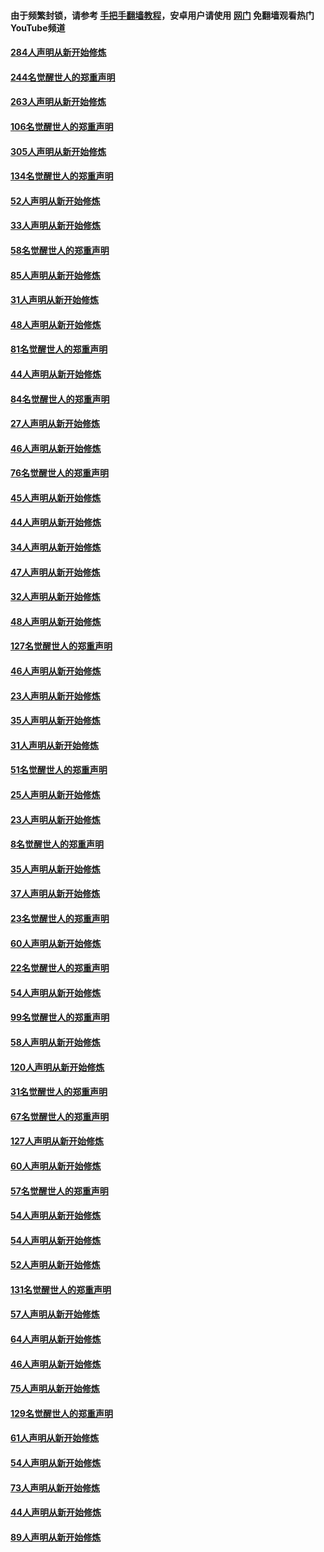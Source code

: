 #### 由于频繁封锁，请参考 [手把手翻墙教程](https://github.com/gfw-breaker/guides/wiki/)，安卓用户请使用 [网门](https://github.com/gfw-breaker/nogfw/blob/master/dl.md?t=04050000) 免翻墙观看热门YouTube频道 

#### [284人声明从新开始修炼](../pages/91/422707.md?t=04050000) 

#### [244名觉醒世人的郑重声明](../pages/91/422706.md?t=04050000) 

#### [263人声明从新开始修炼](../pages/91/422553.md?t=04050000) 

#### [106名觉醒世人的郑重声明](../pages/91/422552.md?t=04050000) 

#### [305人声明从新开始修炼](../pages/91/422153.md?t=04050000) 

#### [134名觉醒世人的郑重声明](../pages/91/422152.md?t=04050000) 

#### [52人声明从新开始修炼](../pages/91/421846.md?t=04050000) 

#### [33人声明从新开始修炼](../pages/91/421804.md?t=04050000) 

#### [58名觉醒世人的郑重声明](../pages/91/421845.md?t=04050000) 

#### [85人声明从新开始修炼](../pages/91/421769.md?t=04050000) 

#### [31人声明从新开始修炼](../pages/91/421763.md?t=04050000) 

#### [48人声明从新开始修炼](../pages/91/421605.md?t=04050000) 

#### [81名觉醒世人的郑重声明](../pages/91/421656.md?t=04050000) 

#### [44人声明从新开始修炼](../pages/91/421544.md?t=04050000) 

#### [84名觉醒世人的郑重声明](../pages/91/421543.md?t=04050000) 

#### [27人声明从新开始修炼](../pages/91/421465.md?t=04050000) 

#### [46人声明从新开始修炼](../pages/91/421454.md?t=04050000) 

#### [76名觉醒世人的郑重声明](../pages/91/421453.md?t=04050000) 

#### [45人声明从新开始修炼](../pages/91/421452.md?t=04050000) 

#### [44人声明从新开始修炼](../pages/91/421422.md?t=04050000) 

#### [34人声明从新开始修炼](../pages/91/421322.md?t=04050000) 

#### [47人声明从新开始修炼](../pages/91/421264.md?t=04050000) 

#### [32人声明从新开始修炼](../pages/91/421225.md?t=04050000) 

#### [48人声明从新开始修炼](../pages/91/421202.md?t=04050000) 

#### [127名觉醒世人的郑重声明](../pages/91/421224.md?t=04050000) 

#### [46人声明从新开始修炼](../pages/91/421203.md?t=04050000) 

#### [23人声明从新开始修炼](../pages/91/421138.md?t=04050000) 

#### [35人声明从新开始修炼](../pages/91/421122.md?t=04050000) 

#### [31人声明从新开始修炼](../pages/91/421081.md?t=04050000) 

#### [51名觉醒世人的郑重声明](../pages/91/421080.md?t=04050000) 

#### [25人声明从新开始修炼](../pages/91/421020.md?t=04050000) 

#### [23人声明从新开始修炼](../pages/91/420884.md?t=04050000) 

#### [8名觉醒世人的郑重声明](../pages/91/420883.md?t=04050000) 

#### [35人声明从新开始修炼](../pages/91/420809.md?t=04050000) 

#### [37人声明从新开始修炼](../pages/91/420766.md?t=04050000) 

#### [23名觉醒世人的郑重声明](../pages/91/420765.md?t=04050000) 

#### [60人声明从新开始修炼](../pages/91/420727.md?t=04050000) 

#### [22名觉醒世人的郑重声明](../pages/91/420726.md?t=04050000) 

#### [54人声明从新开始修炼](../pages/91/420529.md?t=04050000) 

#### [99名觉醒世人的郑重声明](../pages/91/420528.md?t=04050000) 

#### [58人声明从新开始修炼](../pages/91/420198.md?t=04050000) 

#### [120人声明从新开始修炼](../pages/91/420141.md?t=04050000) 

#### [31名觉醒世人的郑重声明](../pages/91/420197.md?t=04050000) 

#### [67名觉醒世人的郑重声明](../pages/91/420140.md?t=04050000) 

#### [127人声明从新开始修炼](../pages/91/420082.md?t=04050000) 

#### [60人声明从新开始修炼](../pages/91/420081.md?t=04050000) 

#### [57名觉醒世人的郑重声明](../pages/91/420080.md?t=04050000) 

#### [54人声明从新开始修炼](../pages/91/419533.md?t=04050000) 

#### [54人声明从新开始修炼](../pages/91/419532.md?t=04050000) 

#### [52人声明从新开始修炼](../pages/91/419531.md?t=04050000) 

#### [131名觉醒世人的郑重声明](../pages/91/419530.md?t=04050000) 

#### [57人声明从新开始修炼](../pages/91/419430.md?t=04050000) 

#### [64人声明从新开始修炼](../pages/91/419429.md?t=04050000) 

#### [46人声明从新开始修炼](../pages/91/419428.md?t=04050000) 

#### [75人声明从新开始修炼](../pages/91/419427.md?t=04050000) 

#### [129名觉醒世人的郑重声明](../pages/91/419426.md?t=04050000) 

#### [61人声明从新开始修炼](../pages/91/419198.md?t=04050000) 

#### [54人声明从新开始修炼](../pages/91/419197.md?t=04050000) 

#### [73人声明从新开始修炼](../pages/91/419196.md?t=04050000) 

#### [44人声明从新开始修炼](../pages/91/419075.md?t=04050000) 

#### [89人声明从新开始修炼](../pages/91/419074.md?t=04050000) 

